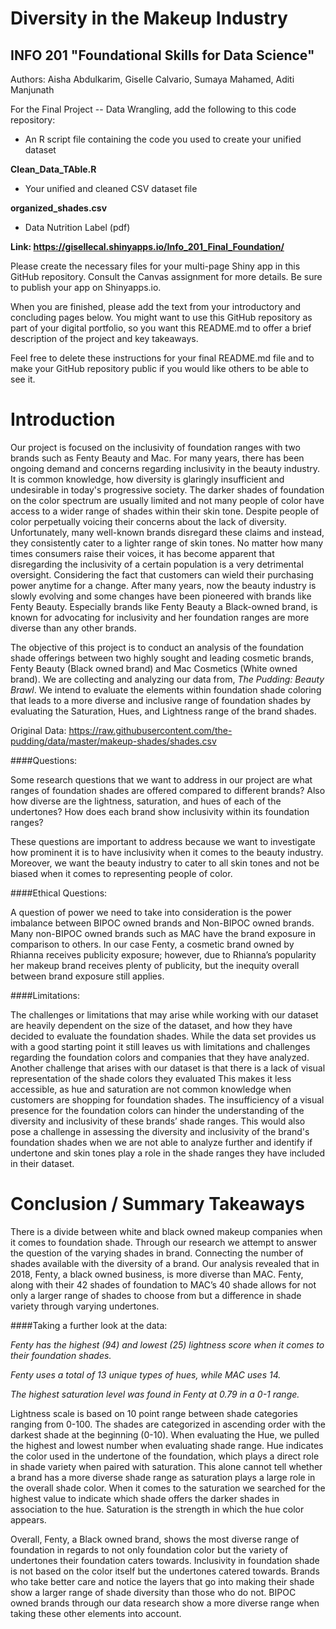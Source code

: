 # Diversity in the Makeup Industry 
## INFO 201 "Foundational Skills for Data Science"


Authors: Aisha Abdulkarim, Giselle Calvario, 
Sumaya Mahamed, Aditi Manjunath 

For the Final Project -- Data Wrangling, add the following to this code repository:

* An R script file containing the code you used to create your unified dataset 

**Clean_Data_TAble.R**

* Your unified and cleaned CSV dataset file

**organized_shades.csv**

* Data Nutrition Label (pdf) 


**Link:  https://gisellecal.shinyapps.io/Info_201_Final_Foundation/**

Please create the necessary files for your multi-page Shiny app in this GitHub repository. Consult the Canvas assignment for more details. Be sure to publish your app on Shinyapps.io.

When you are finished, please add the text from your introductory and concluding pages below. You might want to use this GitHub repository as part of your digital portfolio, so you want this README.md to offer a brief description of the project and key takeaways.

Feel free to delete these instructions for your final README.md file and to make your GitHub repository public if you would like others to be able to see it. 

# Introduction

Our project is focused on the inclusivity of foundation ranges with two brands such as Fenty Beauty and Mac. For many years, there has been ongoing demand and concerns regarding inclusivity in the beauty industry. It is common knowledge, how diversity is glaringly insufficient and undesirable in today's progressive society. The darker shades of foundation on the color spectrum are usually limited and not many people of color have access to a wider range of shades within their skin tone. Despite people of color perpetually voicing their concerns about the lack of diversity. Unfortunately, many well-known brands disregard these claims and instead, they consistently cater to a lighter range of skin tones. No matter how many times consumers raise their voices, it has become apparent that disregarding the inclusivity of a certain population is a very detrimental oversight. Considering the fact that customers can wield their purchasing power anytime for a change. After many years, now the beauty industry is slowly evolving and some changes have been pioneered with brands like Fenty Beauty. Especially brands like Fenty Beauty a Black-owned brand, is known for advocating for inclusivity and her foundation ranges are more diverse than any other brands. 

The objective of this project is to conduct an analysis of the foundation shade offerings between two highly sought and leading cosmetic brands, Fenty Beauty (Black owned brand) and Mac Cosmetics (White owned brand). We are collecting and analyzing our data from, *The Pudding: Beauty Brawl*. We intend to evaluate the elements within foundation shade coloring that leads to a more diverse and inclusive range of foundation shades by evaluating the Saturation, Hues, and Lightness range of the brand shades.  


Original Data:  https://raw.githubusercontent.com/the-pudding/data/master/makeup-shades/shades.csv

####Questions: 

Some research questions that we want to address in our project are what ranges of foundation shades are offered compared to different brands? Also how diverse are the lightness, saturation, and hues of each of the undertones? How does each brand show inclusivity within its foundation ranges? 

These questions are important to address because we want to investigate how prominent it is to have inclusivity when it comes to the beauty industry. Moreover, we want the beauty industry to cater to all skin tones and not be biased when it comes to representing people of color.

####Ethical Questions: 

A question of power we need to take into consideration is the power imbalance between BIPOC owned brands and Non-BIPOC owned brands. Many non-BIPOC owned brands such as MAC have the brand exposure in comparison to others. In our case Fenty, a cosmetic brand owned by Rhianna receives publicity exposure; however, due to Rhianna’s popularity her makeup brand receives plenty of publicity, but the inequity overall between brand exposure still applies. 

####Limitations: 

The challenges or limitations that may arise while working with our dataset are heavily dependent on the size of the dataset, and how they have decided to evaluate the foundation shades. While the data set provides us with a good starting point it still leaves us with limitations and challenges regarding the foundation colors and companies that they have analyzed. Another challenge that arises with our dataset is that there is a lack of visual representation of the shade colors they evaluated This makes it less accessible, as hue and saturation are not common knowledge when customers are shopping for foundation shades. The insufficiency of a visual presence for the foundation colors can hinder the understanding of the diversity and inclusivity of these brands’ shade ranges. This would also pose a challenge in assessing the diversity and inclusivity of the brand's foundation shades when we are not able to analyze further and identify if undertone and skin tones play a role in the shade ranges they have included in their dataset.


# Conclusion / Summary Takeaways

There is a divide between white and black owned makeup companies when it comes to foundation shade. Through our research we attempt to answer the question of the varying shades in brand. Connecting the number of shades available with the diversity of a brand. Our analysis revealed that in 2018, Fenty, a black owned business, is more diverse than MAC. Fenty, along with their 42 shades of foundation to MAC’s 40 shade allows for not only a larger range of shades to choose from but a difference in shade variety through varying undertones. 

####Taking a further look at the data:

*Fenty has the highest (94) and lowest (25) lightness score when it comes to their foundation shades.*

*Fenty uses a total of 13 unique types of hues, while MAC uses 14.*

*The highest saturation level was found in Fenty at 0.79 in a 0-1 range.*

Lightness scale is based on 10 point range between shade categories ranging from 0-100. The shades are categorized in ascending order with the darkest shade at the beginning (0-10).
 When evaluating the Hue, we pulled the highest and lowest number when evaluating shade range. Hue indicates the color used in the undertone of the foundation, which plays a direct role in shade variety when paired with saturation. This alone cannot tell whether a brand has a more diverse shade range as saturation plays a large role in the overall shade color. When it comes to the saturation we searched for the highest value to indicate which shade offers the darker shades in association to the hue. Saturation is the strength in which the hue color appears. 

Overall, Fenty, a Black owned brand, shows the most diverse range of foundation in regards to not only foundation color but the variety of undertones their foundation caters towards. Inclusivity in foundation shade is not based on the color itself but the undertones catered towards. Brands who take better care and notice the layers that go into making their shade show a larger range of shade diversity than those who do not. BIPOC owned brands through our data research show a more diverse range when taking these other elements into account. 


